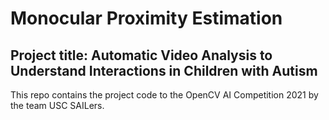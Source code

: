 # Monocular Proximity Estimation

## Project title: Automatic Video Analysis to Understand Interactions in Children with Autism

This repo contains the project code to the OpenCV AI Competition 2021 by the team USC SAILers.

